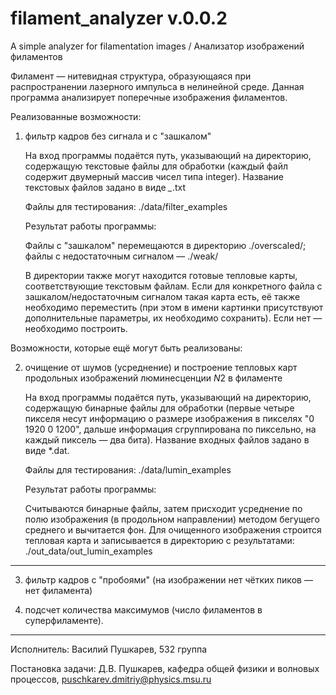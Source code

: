 # filament_analyzer v.0.0.2
A simple analyzer for filamentation images / Анализатор изображений филаментов

Филамент — нитевидная структура, образующаяся при распространении лазерного импульса в нелинейной среде. Данная программа анализирует поперечные изображения филаментов. 

Реализованные возможности:

1) фильтр кадров без сигнала и с "зашкалом"

	На вход программы подаётся путь, указывающий на директорию, содержащую текстовые файлы для обработки (каждый файл содержит двумерный массив чисел типа integer). Название текстовых файлов задано в виде *_*.txt
	
	Файлы для тестирования: ./data/filter_examples

	Результат работы программы:

	Файлы с "зашкалом" перемещаются в директорию ./overscaled/;
	файлы с недостаточным сигналом — ./weak/

	В директории также могут находится готовые тепловые карты, соответствующие текстовым файлам. Если для конкретного файла с зашкалом/недостаточным сигналом такая карта есть, её также необходимо переместить (при этом в имени картинки присутствуют дополнительные параметры, их необходимо сохранить). Если нет — необходимо построить.
	
Возможности, которые ещё могут быть реализованы:

2) очищение от шумов (усреднение) и построение тепловых карт продольных изображений люминесценции $N2$ в филаменте

	На вход программы подаётся путь, указывающий на директорию, содержащую бинарные файлы для обработки (первые четыре пикселя несут информацию о размере изображения в пикселях "0 1920 0 1200", дальше информация сгруппирована по пиксельно, на каждый пиксель — два бита). Название входных файлов задано в виде *.dat.
	
	Файлы для тестирования: ./data/lumin_examples
	
	Результат работы программы:
	
	Считываются бинарные файлы, затем присходит усреднение по полю изображения (в продольном направлении) методом бегущего среднего и вычитается фон. Для очищенного изображения строится тепловая карта и записывается в директорию с результатами: ./out_data/out_lumin_examples
----------------------

3) фильтр кадров с "пробоями" (на изображении нет чётких пиков — нет филамента)

4) подсчет количества максимумов (число филаментов в суперфиламенте).

----------------------------------------

Исполнитель: Василий Пушкарев, 532 группа

Постановка задачи: Д.В. Пушкарев, кафедра общей физики и волновых процессов,
[puschkarev.dmitriy@physics.msu.ru](puschkarev.dmitriy@physics.msu.ru) 

